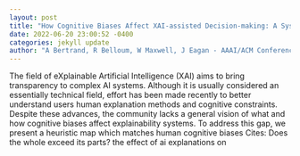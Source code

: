```yaml
--- 
layout: post 
title: "How Cognitive Biases Affect XAI-assisted Decision-making: A Systematic Review" 
date: 2022-06-20 23:00:52 -0400 
categories: jekyll update 
author: "A Bertrand, R Belloum, W Maxwell, J Eagan - AAAI/ACM Conference on Artificial , 2022" 
--- 
```

The field of eXplainable Artificial Intelligence (XAI) aims to bring transparency to complex AI systems. Although it is usually considered an essentially technical field, effort has been made recently to better understand users human explanation methods and cognitive constraints. Despite these advances, the community lacks a general vision of what and how cognitive biases affect explainability systems. To address this gap, we present a heuristic map which matches human cognitive biases Cites: Does the whole exceed its parts? the effect of ai explanations on